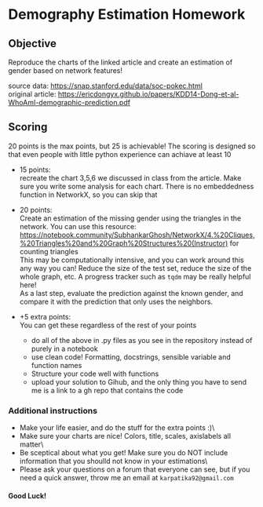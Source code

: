 # Demography Estimation Homework

## Objective
Reproduce the charts of the linked article and create an estimation of gender based on network features!

source data: https://snap.stanford.edu/data/soc-pokec.html \
original article: https://ericdongyx.github.io/papers/KDD14-Dong-et-al-WhoAmI-demographic-prediction.pdf

## Scoring

20 points is the max points, but 25 is achievable! The scoring is designed so that even people with little python 
experience can achiave at least 10

* 15 points:\
  recreate the chart 3,5,6 we discussed in class from the article. Make sure you write some analysis for
each chart. There is no embeddedness function in NetworkX, so you can skip that
* 20 points:\
  Create an estimation of the missing gender using the triangles in the network. You can use 
this resource: https://notebook.community/SubhankarGhosh/NetworkX/4.%20Cliques,%20Triangles%20and%20Graph%20Structures%20(Instructor)
  for counting triangles \
  This may be computationally intensive, and you can work around this any way you can! Reduce the size of the test set, 
  reduce the size of the whole graph, etc. A progress tracker such as `tqdm` may be really helpful here!\
  As a last step, evaluate the prediction against the known gender, and compare it with the prediction that only
  uses the neighbors. 
    
* +5 extra points: \
You can get these regardless of the rest of your points
  * do all of the above in .py files as you see in the repository instead of purely in a notebook
  * use clean code! Formatting, docstrings, sensible variable and function names
  * Structure your code well with functions
  * upload your solution to Gihub, and the only thing you have to send me is a link to a gh repo that contains the code
    

### Additional instructions

* Make your life easier, and do the stuff for the extra points :)\
* Make sure your charts are nice! Colors, title, scales, axislabels all matter\
* Be sceptical about what you get! Make sure you do NOT include information that you shoulld not know in your estimations\
* Please ask your questions on a forum that everyone can see, but if you need a quick answer, throw me an email at 
`karpatika92@gmail.com`

#### Good Luck!
    

